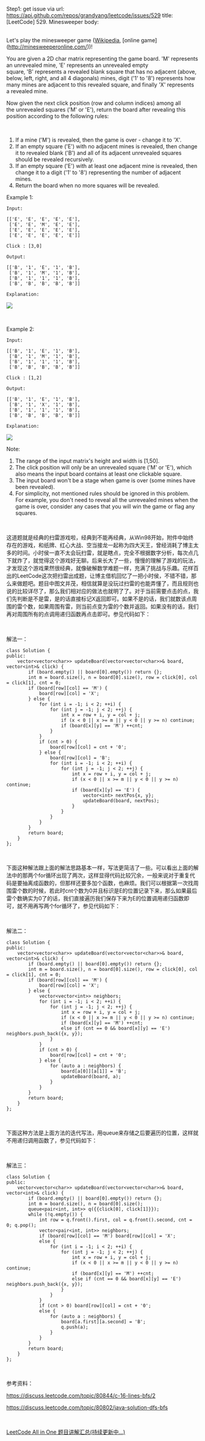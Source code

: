 Step1: get issue via url: https://api.github.com/repos/grandyang/leetcode/issues/529 
 title:[LeetCode] 529. Minesweeper 
 body:  
  

Let's play the minesweeper game ([Wikipedia](https://en.wikipedia.org/wiki/Minesweeper_\(video_game\)), [online game](http://minesweeperonline.com/))!

You are given a 2D char matrix representing the game board. 'M' represents an unrevealed mine, 'E' represents an unrevealed empty square, 'B' represents a revealed blank square that has no adjacent (above, below, left, right, and all 4 diagonals) mines, digit ('1' to '8') represents how many mines are adjacent to this revealed square, and finally 'X' represents a revealed mine.

Now given the next click position (row and column indices) among all the unrevealed squares ('M' or 'E'), return the board after revealing this position according to the following rules:

 

  1. If a mine ('M') is revealed, then the game is over - change it to 'X'.
  2. If an empty square ('E') with no adjacent mines is revealed, then change it to revealed blank ('B') and all of its adjacent unrevealed squares should be revealed recursively.
  3. If an empty square ('E') with at least one adjacent mine is revealed, then change it to a digit ('1' to '8') representing the number of adjacent mines.
  4. Return the board when no more squares will be revealed.



Example 1:
    
    
    Input: 
    
    [['E', 'E', 'E', 'E', 'E'],
     ['E', 'E', 'M', 'E', 'E'],
     ['E', 'E', 'E', 'E', 'E'],
     ['E', 'E', 'E', 'E', 'E']]
    
    Click : [3,0]
    
    Output: 
    
    [['B', '1', 'E', '1', 'B'],
     ['B', '1', 'M', '1', 'B'],
     ['B', '1', '1', '1', 'B'],
     ['B', 'B', 'B', 'B', 'B']]
    
    Explanation:
    

![](https://leetcode.com/static/images/problemset/minesweeper_example_1.png)

 

Example 2:
    
    
    Input: 
    
    [['B', '1', 'E', '1', 'B'],
     ['B', '1', 'M', '1', 'B'],
     ['B', '1', '1', '1', 'B'],
     ['B', 'B', 'B', 'B', 'B']]
    
    Click : [1,2]
    
    Output: 
    
    [['B', '1', 'E', '1', 'B'],
     ['B', '1', 'X', '1', 'B'],
     ['B', '1', '1', '1', 'B'],
     ['B', 'B', 'B', 'B', 'B']]
    
    Explanation:
    

![](https://leetcode.com/static/images/problemset/minesweeper_example_2.png)

Note:

  1. The range of the input matrix's height and width is [1,50].
  2. The click position will only be an unrevealed square ('M' or 'E'), which also means the input board contains at least one clickable square.
  3. The input board won't be a stage when game is over (some mines have been revealed).
  4. For simplicity, not mentioned rules should be ignored in this problem. For example, you don't need to reveal all the unrevealed mines when the game is over, consider any cases that you will win the game or flag any squares.



 

这道题就是经典的扫雷游戏啦，经典到不能再经典，从Win98开始，附件中始终存在的游戏，和纸牌、红心大战、空当接龙一起称为四大天王，曾经消耗了博主太多的时间。小时侯一直不太会玩扫雷，就是瞎点，完全不根据数字分析，每次点几下就炸了，就觉得这个游戏好无聊。后来长大了一些，慢慢的理解了游戏的玩法，才发现这个游戏果然很经典，就像破解数学难题一样，充满了挑战与乐趣。花样百出的LeetCode这次把扫雷出成题，让博主借机回忆了一把小时侯，不错不错，那么来做题吧。题目中图文并茂，相信就算是没玩过扫雷的也能弄懂了，而且规则也说的比较详尽了，那么我们相对应的做法也就明了了。对于当前需要点击的点，我们先判断是不是雷，是的话直接标记X返回即可。如果不是的话，我们就数该点周围的雷个数，如果周围有雷，则当前点变为雷的个数并返回。如果没有的话，我们再对周围所有的点调用递归函数再点击即可。参见代码如下：

 

解法一：
    
    
    class Solution {
    public:
        vector<vector<char>> updateBoard(vector<vector<char>>& board, vector<int>& click) {
            if (board.empty() || board[0].empty()) return {};
            int m = board.size(), n = board[0].size(), row = click[0], col = click[1], cnt = 0;
            if (board[row][col] == 'M') {
                board[row][col] = 'X';
            } else {
                for (int i = -1; i < 2; ++i) {
                    for (int j = -1; j < 2; ++j) {
                        int x = row + i, y = col + j;
                        if (x < 0 || x >= m || y < 0 || y >= n) continue;
                        if (board[x][y] == 'M') ++cnt;
                    }
                }
                if (cnt > 0) {
                    board[row][col] = cnt + '0';
                } else {
                    board[row][col] = 'B';
                    for (int i = -1; i < 2; ++i) {
                        for (int j = -1; j < 2; ++j) {
                            int x = row + i, y = col + j;
                            if (x < 0 || x >= m || y < 0 || y >= n) continue;
                            if (board[x][y] == 'E') {
                                vector<int> nextPos{x, y};
                                updateBoard(board, nextPos);
                            }
                        }
                    }
                }
            }
            return board;
        }
    };

 

下面这种解法跟上面的解法思路基本一样，写法更简洁了一些。可以看出上面的解法中的那两个for循环出现了两次，这样显得代码比较冗余，一般来说对于重复代码是要抽离成函数的，但那样还要多加个函数，也麻烦。我们可以根据第一次找周围雷个数的时候，若此时cnt个数为0并且标识是E的位置记录下来，那么如果最后雷个数确实为0了的话，我们直接遍历我们保存下来为E的位置调用递归函数即可，就不用再写两个for循环了，参见代码如下：

 

解法二：
    
    
    class Solution {
    public:
        vector<vector<char>> updateBoard(vector<vector<char>>& board, vector<int>& click) {
            if (board.empty() || board[0].empty()) return {};
            int m = board.size(), n = board[0].size(), row = click[0], col = click[1], cnt = 0;
            if (board[row][col] == 'M') {
                board[row][col] = 'X';
            } else {
                vector<vector<int>> neighbors;
                for (int i = -1; i < 2; ++i) {
                    for (int j = -1; j < 2; ++j) {
                        int x = row + i, y = col + j;
                        if (x < 0 || x >= m || y < 0 || y >= n) continue;
                        if (board[x][y] == 'M') ++cnt;
                        else if (cnt == 0 && board[x][y] == 'E') neighbors.push_back({x, y});
                    }
                }
                if (cnt > 0) {
                    board[row][col] = cnt + '0';
                } else {
                    for (auto a : neighbors) {
                        board[a[0]][a[1]] = 'B';
                        updateBoard(board, a);
                    }
                }
            }
            return board;
        }
    };

 

下面这种方法是上面方法的迭代写法，用queue来存储之后要遍历的位置，这样就不用递归调用函数了，参见代码如下：

 

解法三：
    
    
    class Solution {
    public:
        vector<vector<char>> updateBoard(vector<vector<char>>& board, vector<int>& click) {
            if (board.empty() || board[0].empty()) return {};
            int m = board.size(), n = board[0].size();
            queue<pair<int, int>> q({{click[0], click[1]}});
            while (!q.empty()) {
                int row = q.front().first, col = q.front().second, cnt = 0; q.pop();
                vector<pair<int, int>> neighbors;
                if (board[row][col] == 'M') board[row][col] = 'X';
                else {
                    for (int i = -1; i < 2; ++i) {
                        for (int j = -1; j < 2; ++j) {
                            int x = row + i, y = col + j;
                            if (x < 0 || x >= m || y < 0 || y >= n) continue;
                            if (board[x][y] == 'M') ++cnt;
                            else if (cnt == 0 && board[x][y] == 'E') neighbors.push_back({x, y});
                        }
                    }
                }
                if (cnt > 0) board[row][col] = cnt + '0';
                else {
                    for (auto a : neighbors) {
                        board[a.first][a.second] = 'B';
                        q.push(a);
                    }
                }
            }
            return board;
        }
    };

 

参考资料：

<https://discuss.leetcode.com/topic/80844/c-16-lines-bfs/2>

<https://discuss.leetcode.com/topic/80802/java-solution-dfs-bfs>

 

[LeetCode All in One 题目讲解汇总(持续更新中...)](http://www.cnblogs.com/grandyang/p/4606334.html)
